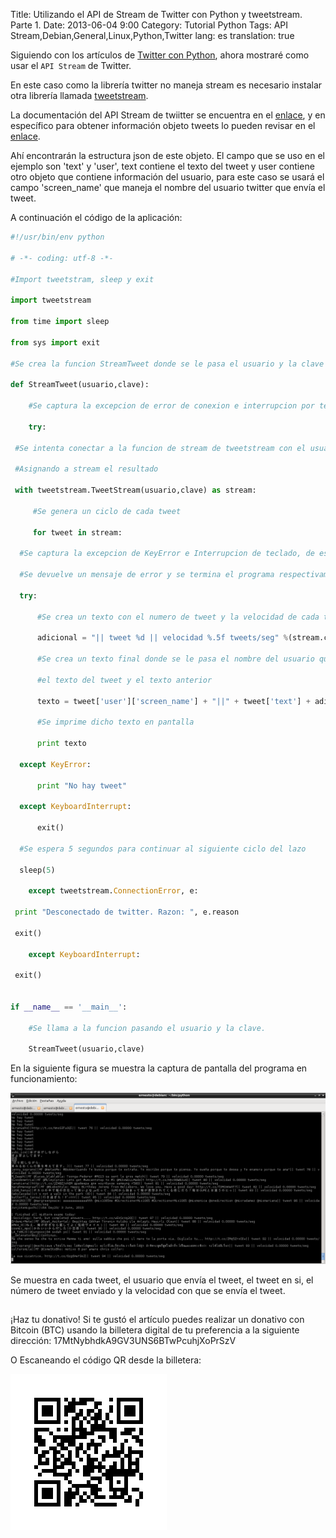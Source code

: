 Title: Utilizando el API de Stream de Twitter con Python y tweetstream. Parte 1. 
Date: 2013-06-04 9:00
Category: Tutorial Python
Tags: API Stream,Debian,General,Linux,Python,Twitter
lang: es
translation: true

Siguiendo con los artículos de [Twitter con Python](https://www.seraph.to/tag/twitter.html), ahora mostraré como usar el `API Stream` de Twitter.

En este caso como la librería twitter no maneja stream es necesario instalar otra librería llamada [tweetstream](https://pypi.org/project/tweetstream/). 

La documentación del API Stream de twiitter se encuentra en el [enlace](https://developer.twitter.com/docs/api/1), y  en específico para obtener información  objeto tweets lo pueden revisar en el [enlace](https://developer.twitter.com/docs/platform-objects/tweets).

Ahí encontrarán la estructura json de este objeto. El campo que se uso en el ejemplo son 'text' y 'user', text contiene el texto del tweet y user contiene otro objeto que contiene información del usuario, para este caso se usará el campo 'screen_name' que maneja el nombre del usuario twitter que envía el tweet.

A continuación el código de la aplicación:
```python
#!/usr/bin/env python

# -*- coding: utf-8 -*-

#Import tweetstram, sleep y exit

import tweetstream

from time import sleep

from sys import exit

#Se crea la funcion StreamTweet donde se le pasa el usuario y la clave de una cuenta twitter.

def StreamTweet(usuario,clave):

    #Se captura la excepcion de error de conexion e interrupcion por teclado

    try:

 #Se intenta conectar a la funcion de stream de tweetstream con el usuario y la clave

 #Asignando a stream el resultado

 with tweetstream.TweetStream(usuario,clave) as stream:

     #Se genera un ciclo de cada tweet

     for tweet in stream:

  #Se captura la excepcion de KeyError e Interrupcion de teclado, de esa forma

  #Se devuelve un mensaje de error y se termina el programa respectivamente.

  try:

      #Se crea un texto con el numero de tweet y la velocidad de cada tweet.

      adicional = "|| tweet %d || velocidad %.5f tweets/seg" %(stream.count,stream.rate)

      #Se crea un texto final donde se le pasa el nombre del usuario que envia el tweet,

      #el texto del tweet y el texto anterior

      texto = tweet['user']['screen_name'] + "||" + tweet['text'] + adicional

      #Se imprime dicho texto en pantalla

      print texto

  except KeyError:

      print "No hay tweet"

  except KeyboardInterrupt:

      exit()

  #Se espera 5 segundos para continuar al siguiente ciclo del lazo

  sleep(5)

    except tweetstream.ConnectionError, e:

 print "Desconectado de twitter. Razon: ", e.reason

 exit()

    except KeyboardInterrupt:

 exit()

 
if __name__ == '__main__':

    #Se llama a la funcion pasando el usuario y la clave.

    StreamTweet(usuario,clave)

```

En la siguiente figura se muestra la captura de pantalla del programa en funcionamiento:

![](./images/utilizandoelapidestreamdetwitterconpythonytweetstream1-1.png)


Se muestra en cada tweet, el usuario que envía el tweet, el tweet en si, el número de tweet enviado y la velocidad con que se envía el tweet.

##  ##
¡Haz tu donativo!
Si te gustó el artículo puedes realizar un donativo con Bitcoin (BTC)
usando la billetera digital de tu preferencia a la siguiente
dirección: 17MtNybhdkA9GV3UNS6BTwPcuhjXoPrSzV

O Escaneando el código QR desde la billetera:

![17MtNybhdkA9GV3UNS6BTwPcuhjXoPrSzV](./images/17MtNybhdkA9GV3UNS6BTwPcuhjXoPrSzV.png)